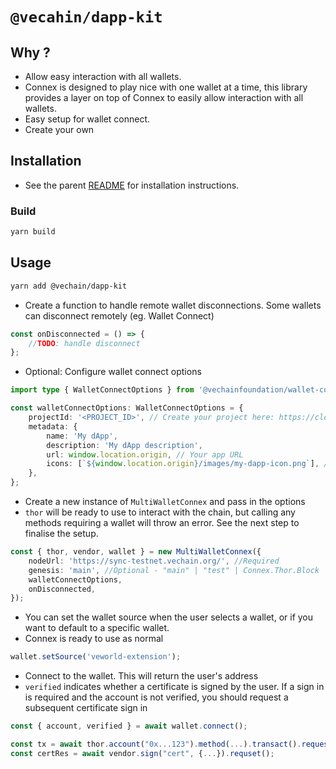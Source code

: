 # `@vecahin/dapp-kit`

## Why ?

-   Allow easy interaction with all wallets.
-   Connex is designed to play nice with one wallet at a time, this library provides a layer on top of Connex to easily
    allow interaction with all wallets.
-   Easy setup for wallet connect.
-   Create your own

## Installation

-   See the parent [README](../../README.md) for installation instructions.

### Build

```bash
yarn build
```

## Usage

```bash
yarn add @vechain/dapp-kit
```

-   Create a function to handle remote wallet disconnections. Some wallets can disconnect remotely (eg. Wallet Connect)

```typescript
const onDisconnected = () => {
    //TODO: handle disconnect
};
```

-   Optional: Configure wallet connect options

```typescript
import type { WalletConnectOptions } from '@vechainfoundation/wallet-connect';

const walletConnectOptions: WalletConnectOptions = {
    projectId: '<PROJECT_ID>', // Create your project here: https://cloud.walletconnect.com/sign-up
    metadata: {
        name: 'My dApp',
        description: 'My dApp description',
        url: window.location.origin, // Your app URL
        icons: [`${window.location.origin}/images/my-dapp-icon.png`], // Your app Icon
    },
};
```

-   Create a new instance of `MultiWalletConnex` and pass in the options
-   `thor` will be ready to use to interact with the chain, but calling any methods requiring a wallet will throw an
    error. See the next step to finalise the setup.

```typescript
const { thor, vendor, wallet } = new MultiWalletConnex({
    nodeUrl: 'https://sync-testnet.vechain.org/', //Required
    genesis: 'main', //Optional - "main" | "test" | Connex.Thor.Block
    walletConnectOptions,
    onDisconnected,
});
```

-   You can set the wallet source when the user selects a wallet, or if you want to default to a specific wallet.
-   Connex is ready to use as normal

```typescript
wallet.setSource('veworld-extension');
```

-   Connect to the wallet. This will return the user's address
-   `verified` indicates whether a certificate is signed by the user. If a sign in is required and the account is not
    verified, you should request a subsequent certificate sign in

```typescript
const { account, verified } = await wallet.connect();
```

```typescript
const tx = await thor.account("0x...123").method(...).transact().request();
const certRes = await vendor.sign("cert", {...}).requset();
```
